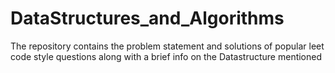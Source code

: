 # DataStructures_and_Algorithms
The repository contains the problem statement and solutions  of popular leet code style questions along with a brief info on the Datastructure mentioned
